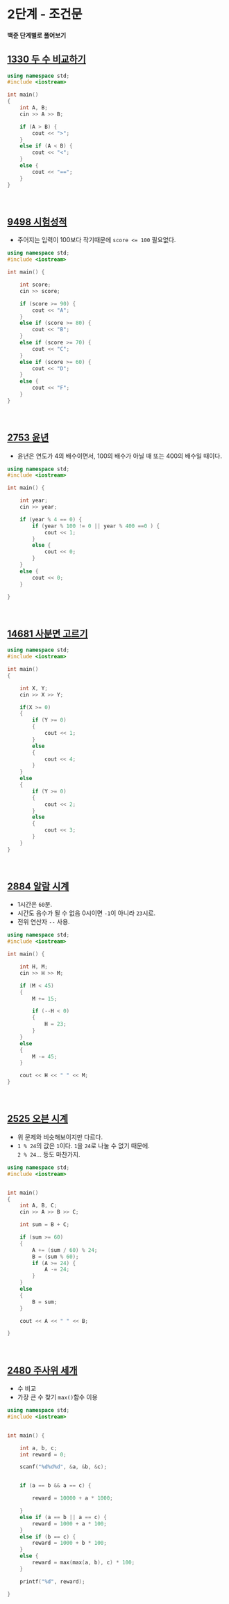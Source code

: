 # 2단계 - 조건문

#### 백준 단계별로 풀어보기

## [1330 두 수 비교하기](https://www.acmicpc.net/problem/1330)

```cpp
using namespace std;
#include <iostream>

int main()
{
	int A, B;
	cin >> A >> B;

	if (A > B) {
		cout << ">";
	}
	else if (A < B) {
		cout << "<";
	}
	else {
		cout << "==";
	}
}
```
<br>

## [9498 시험성적](https://www.acmicpc.net/problem/9498)

* 주어지는 입력이 100보다 작기때문에 `score <= 100` 필요없다.

```cpp
using namespace std;
#include <iostream>

int main() {

	int score;
	cin >> score;

	if (score >= 90) {
		cout << "A";
	}
	else if (score >= 80) {
		cout << "B";
	}
	else if (score >= 70) {
		cout << "C";
	}
	else if (score >= 60) {
		cout << "D";
	}
	else {
		cout << "F";
	}
}
```

<br>

## [2753 윤년](https://www.acmicpc.net/problem/2753)

* 윤년은 연도가 4의 배수이면서, 100의 배수가 아닐 때 또는 400의 배수일 때이다.

```cpp
using namespace std;
#include <iostream>

int main() {

	int year;
	cin >> year;

	if (year % 4 == 0) {
		if (year % 100 != 0 || year % 400 ==0 ) {
			cout << 1;
		}
		else {
			cout << 0;
		}
	}
	else {
		cout << 0;
	}

}
```

<br>

## [14681 사분면 고르기](https://www.acmicpc.net/problem/14681)
```cpp
using namespace std;
#include <iostream>

int main()
{

	int X, Y;
	cin >> X >> Y;

	if(X >= 0)
	{
		if (Y >= 0)
		{
			cout << 1;
		}
		else
		{
			cout << 4;
		}
	}
	else
	{
		if (Y >= 0)
		{
			cout << 2;
		}
		else
		{
			cout << 3;
		}
	}
}
```
<br>

## [2884 알람 시계](https://www.acmicpc.net/problem/2884)

* 1시간은 `60`분.
* 시간도 음수가 될 수 없음 0시이면 `-1`이 아니라 `23`시로.
* 전위 연산자 `--` 사용.

```cpp
using namespace std;
#include <iostream>

int main() {

	int H, M;
	cin >> H >> M;

	if (M < 45) 
	{
		M += 15;

		if (--H < 0) 
		{
			H = 23;
		}
	}
	else 
	{
		M -= 45;	
	}

	cout << H << " " << M;
}
```

<br>

## [2525 오븐 시계](https://www.acmicpc.net/problem/2525)

* 위 문제와 비슷해보이지만 다르다.
* `1 % 24`의 값은 `1`이다. `1`을 `24`로 나눌 수 없기 때문에.    
	`2 % 24`... 등도 마찬가지.

```cpp
using namespace std;
#include <iostream>


int main()
{
	int A, B, C;
	cin >> A >> B >> C;

	int sum = B + C;

	if (sum >= 60)
	{
		A += (sum / 60) % 24;
		B = (sum % 60);
		if (A >= 24) {
			A -= 24;
		}
	}
	else
	{
		B = sum;
	}

	cout << A << " " << B;

}
```

<br>

## [2480 주사위 세개](https://www.acmicpc.net/problem/2480)

* 수 비교
* 가장 큰 수 찾기 `max()`함수 이용

```cpp
using namespace std;
#include <iostream>


int main() {

	int a, b, c;
	int reward = 0;

	scanf("%d%d%d", &a, &b, &c);


	if (a == b && a == c) {

		reward = 10000 + a * 1000;

	}
	else if (a == b || a == c) {
		reward = 1000 + a * 100;
	}
	else if (b == c) {
		reward = 1000 + b * 100;
	}
	else {
		reward = max(max(a, b), c) * 100;
	}

	printf("%d", reward);

}

```